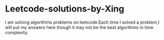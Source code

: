 # Leetcode-solutions-by-Xing
I am solving algorithms problems on leetcode.Each time I solved a problem,I will put my answers here though it may not be the best
algorithms in time complexity.
